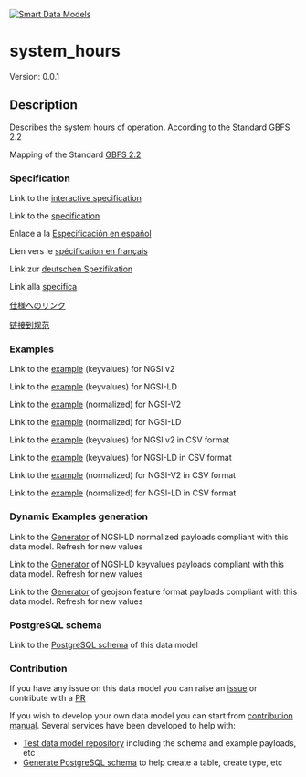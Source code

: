 [![Smart Data Models](https://smartdatamodels.org/wp-content/uploads/2022/01/SmartDataModels_logo.png "Logo")](https://smartdatamodels.org)
# system_hours
Version: 0.0.1

## Description 

Describes the system hours of operation. According to the Standard GBFS 2.2

Mapping of the Standard [GBFS 2.2](https://github.com/NABSA/gbfs/blob/v2.2/gbfs.md)
### Specification

Link to the [interactive specification](https://swagger.lab.fiware.org/?url=https://smart-data-models.github.io/dataModel.GBFS/system_hours/swagger.yaml)

Link to the [specification](https://github.com/smart-data-models/dataModel.GBFS/blob/master/system_hours/doc/spec.md)

Enlace a la [Especificación en español](https://github.com/smart-data-models/dataModel.GBFS/blob/master/system_hours/doc/spec_ES.md)

Lien vers le [spécification en français](https://github.com/smart-data-models/dataModel.GBFS/blob/master/system_hours/doc/spec_FR.md)

Link zur [deutschen Spezifikation](https://github.com/smart-data-models/dataModel.GBFS/blob/master/system_hours/doc/spec_DE.md)

Link alla [specifica](https://github.com/smart-data-models/dataModel.GBFS/blob/master/system_hours/doc/spec_IT.md)

[仕様へのリンク](https://github.com/smart-data-models/dataModel.GBFS/blob/master/system_hours/doc/spec_JA.md)

[链接到规范](https://github.com/smart-data-models/dataModel.GBFS/blob/master/system_hours/doc/spec_ZH.md)
### Examples

Link to the [example](https://smart-data-models.github.io/dataModel.GBFS/system_hours/examples/example.json) (keyvalues) for NGSI v2

Link to the [example](https://smart-data-models.github.io/dataModel.GBFS/system_hours/examples/example.jsonld) (keyvalues) for NGSI-LD

Link to the [example](https://smart-data-models.github.io/dataModel.GBFS/system_hours/examples/example-normalized.json) (normalized) for NGSI-V2

Link to the [example](https://smart-data-models.github.io/dataModel.GBFS/system_hours/examples/example-normalized.jsonld) (normalized) for NGSI-LD

Link to the [example](https://github.com/smart-data-models/dataModel.GBFS/blob/master/system_hours/examples/example.json.csv) (keyvalues) for NGSI v2 in CSV format

Link to the [example](https://github.com/smart-data-models/dataModel.GBFS/blob/master/system_hours/examples/example.jsonld.csv) (keyvalues) for NGSI-LD in CSV format

Link to the [example](https://github.com/smart-data-models/dataModel.GBFS/blob/master/system_hours/examples/example-normalized.json.csv) (normalized) for NGSI-V2 in CSV format

Link to the [example](https://github.com/smart-data-models/dataModel.GBFS/blob/master/system_hours/examples/example-normalized.jsonld.csv) (normalized) for NGSI-LD in CSV format
### Dynamic Examples generation

Link to the [Generator](https://smartdatamodels.org/extra/ngsi-ld_generator.php?schemaUrl=https://raw.githubusercontent.com/smart-data-models/dataModel.GBFS/master/system_hours/schema.json&email=info@smartdatamodels.org) of NGSI-LD normalized payloads compliant with this data model. Refresh for new values

Link to the [Generator](https://smartdatamodels.org/extra/ngsi-ld_generator_keyvalues.php?schemaUrl=https://raw.githubusercontent.com/smart-data-models/dataModel.GBFS/master/system_hours/schema.json&email=info@smartdatamodels.org) of NGSI-LD keyvalues payloads compliant with this data model. Refresh for new values

Link to the [Generator](https://smartdatamodels.org/extra/geojson_features_generator.php?schemaUrl=https://raw.githubusercontent.com/smart-data-models/dataModel.GBFS/master/system_hours/schema.json&email=info@smartdatamodels.org) of geojson feature format payloads compliant with this data model. Refresh for new values
### PostgreSQL schema

Link to the [PostgreSQL schema](https://github.com/smart-data-models/dataModel.GBFS/blob/master/system_hours/schema.sql) of this data model
### Contribution

 If you have any issue on this data model you can raise an [issue](https://github.com/smart-data-models/dataModel.GBFS/issues)  or contribute with a [PR](https://github.com/smart-data-models/dataModel.GBFS/pulls)

 If you wish to develop your own data model you can start from [contribution manual](https://bit.ly/contribution_manual). Several services have been developed to help with: 
 - [Test data model repository](https://smartdatamodels.org/index.php/data-models-contribution-api/) including the schema and example payloads, etc
 - [Generate PostgreSQL schema](https://smartdatamodels.org/index.php/sql-service/) to help create a table, create type, etc